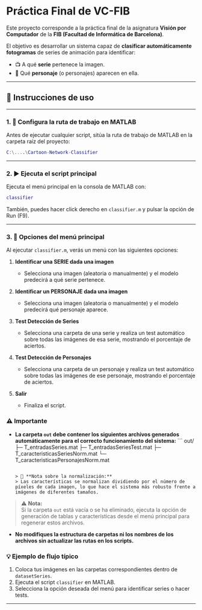 # Práctica Final de VC-FIB

Este proyecto corresponde a la práctica final de la asignatura **Visión por Computador** de la **FIB (Facultad de Informática de Barcelona)**.

El objetivo es desarrollar un sistema capaz de **clasificar automáticamente fotogramas** de series de animación para identificar:
- 📺 A qué **serie** pertenece la imagen.
- 👤 Qué **personaje** (o personajes) aparecen en ella.

---

## 🚀 Instrucciones de uso

---
### 1. 📂 Configura la ruta de trabajo en MATLAB

Antes de ejecutar cualquier script, sitúa la ruta de trabajo de MATLAB en la carpeta raíz del proyecto:

```matlab
C:\....\Cartoon-Network-Classifier
```

---

### 2. ▶️ Ejecuta el script principal

Ejecuta el menú principal en la consola de MATLAB con:

```matlab
classifier
```

También, puedes hacer click derecho en `classifier.m` y pulsar la opción de Run (F9).

---

### 3. 📝 Opciones del menú principal

Al ejecutar `classifier.m`, verás un menú con las siguientes opciones:

1. **Identificar una SERIE dada una imagen**  
   - Selecciona una imagen (aleatoria o manualmente) y el modelo predecirá a qué serie pertenece.

2. **Identificar un PERSONAJE dada una imagen**  
   - Selecciona una imagen (aleatoria o manualmente) y el modelo predecirá qué personaje aparece.  

3. **Test Detección de Series**  
   - Selecciona una carpeta de una serie y realiza un test automático sobre todas las imágenes de esa serie, mostrando el porcentaje de aciertos.

4. **Test Detección de Personajes**  
   - Selecciona una carpeta de un personaje y realiza un test automático sobre todas las imágenes de ese personaje, mostrando el porcentaje de aciertos.

5. **Salir**  
   - Finaliza el script.

### ⚠️ Importante

- **La carpeta `out` debe contener los siguientes archivos generados automáticamente para el correcto funcionamiento del sistema:**    ```
    out/
    ├─ T_entradasSeries.mat
    ├─ T_entradasSeriesTest.mat
    ├─ T_caracteristicasSeriesNorm.mat
    └─ T_caracteristicasPersonajesNorm.mat
    ```
    
    > 📝 **Nota sobre la normalización:**  
    > Las características se normalizan dividiendo por el número de píxeles de cada imagen, lo que hace el sistema más robusto frente a imágenes de diferentes tamaños.

> ⚠️ **Nota:**  
> Si la carpeta `out` está vacía o se ha eliminado, ejecuta la opción de generación de tablas y características desde el menú principal para regenerar estos archivos.

- **No modifiques la estructura de carpetas ni los nombres de los archivos sin actualizar las rutas en los scripts.**

### 💡 Ejemplo de flujo típico

1. Coloca tus imágenes en las carpetas correspondientes dentro de `datasetSeries`.
2. Ejecuta el script `classifier` en MATLAB.
3. Selecciona la opción deseada del menú para identificar series o hacer tests.

---
